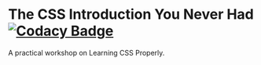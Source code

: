 # The CSS Introduction You Never Had [![Codacy Badge](https://api.codacy.com/project/badge/Grade/1a21ebf83b9d4c17b629dff1ef75a87b)](https://www.codacy.com/app/iobiagba/learn-css-easily?utm_source=github.com&amp;utm_medium=referral&amp;utm_content=IsraelObiagba/learn-css-easily&amp;utm_campaign=Badge_Grade)

A practical workshop on Learning CSS Properly.
